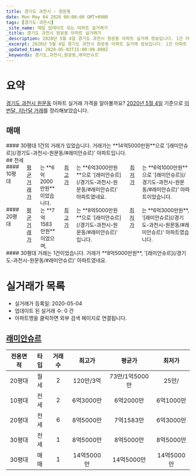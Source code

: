 ```yaml
---
title: 경기도 과천시 - 원문동
date: Mon May 04 2020 00:00:00 GMT+0900
tags: [경기도-과천시]
_site_name: 매일 업데이트 되는 아파트 실거래가
_title: 경기도 과천시 원문동 아파트 실거래가
_description: 2020년 5월 4일 경기도 과천시 원문동 아파트 실거래 정보입니다. 1건 아파트 정보가 있습니다.
_excerpt: 2020년 5월 4일 경기도 과천시 원문동 아파트 실거래 정보입니다. 1건 아파트 정보가 있습니다.
_updated_time: 2020-05-03T15:00:00.000Z
_keywords: 경기도,과천시,원문동,래미안슈르
---
```





# 요약
<ins>경기도 과천시 원문동</ins> 아파트 실거래 가격을 알아볼까요? <ins>2020년 5월 4일</ins> 기준으로 <ins>이번달, 지난달 거래</ins>를 정리해보았습니다.

## 매매
<div class="container">
<div class="twelve columns" markdown="1">
#### 30평대
1건의 거래가 있었습니다. 거래가는 **14억5000만원**으로 '[래미안슈르](/경기도-과천시-원문동/#래미안슈르)' 아파트입니다.
</div>
</div>
## 전세
<div class="container">
<div class="six columns" markdown="1">
#### 10평대
<ins>평균 거래가</ins>는 **6억2000만원**이었습니다. <ins>최고가</ins>는 **6억3000만원**으로 '[래미안슈르](/경기도-과천시-원문동/#래미안슈르)' 아파트였네요. <ins>최저가</ins>는 **6억1000만원**으로 '[래미안슈르](/경기도-과천시-원문동/#래미안슈르)' 아파트이었습니다.
</div>
<div class="six columns" markdown="1">
#### 20평대
<ins>평균 거래가</ins>는 **7억1583만원**이었으며, <ins>최고가</ins>는 **8억5000만원**으로 '[래미안슈르](/경기도-과천시-원문동/#래미안슈르)' 입니다. <ins>최저가</ins>는 **6억3000만원**, '[래미안슈르](/경기도-과천시-원문동/#래미안슈르)' 아파트였습니다.
</div>
</div>
<div class="container">
<div class="twelve columns" markdown="1">
#### 30평대
거래는 1건이었습니다. 거래가 **8억5000만원**, '[래미안슈르](/경기도-과천시-원문동/#래미안슈르)' 아파트였네요.
</div>
</div>



# 실거래가 목록
- 실거래가 등록일: 2020-05-04
- 업데이트 된 실거래 수: 0 건
- 아파트명을 클릭하면 외부 검색 페이지로 연결됩니다.

## [래미안슈르](#래미안슈르)

|전용면적|타입|거래수|최고가|평균가|최저가|
|:---:|:---:|:---:|:---:|:---:|:---:|
|20평대|<span class="deal-type-3">월세</span>|2|120만/3억|73만/1억5000만|25만/|
|10평대|<span class="deal-type-2">전세</span>|2|6억3000만|6억2000만|6억1000만|
|20평대|<span class="deal-type-2">전세</span>|6|8억5000만|7억1583만|6억3000만|
|30평대|<span class="deal-type-2">전세</span>|1|8억5000만|8억5000만|8억5000만|
|30평대|<span class="deal-type-1">매매</span>|1|14억5000만|14억5000만|14억5000만|

<br/>



